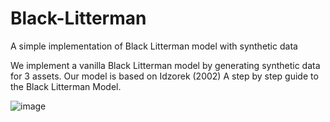 # Black-Litterman
A simple implementation of Black Litterman model with synthetic data

We implement a vanilla Black Litterman model by generating synthetic data for 3 assets. Our model is based on Idzorek (2002) A step by step guide to the Black Litterman Model.

![image](https://user-images.githubusercontent.com/105033135/188531594-b2196fdc-4690-43e2-b2be-c918309570f4.png)

